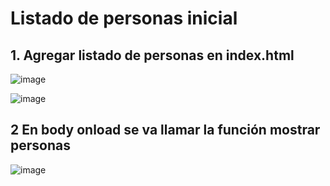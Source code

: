 # Listado de personas inicial

## 1.  Agregar listado de personas en index.html

![image](https://user-images.githubusercontent.com/31961588/200459215-72035b84-cda3-45ef-afd0-a8a078df435a.png)

![image](https://user-images.githubusercontent.com/31961588/200459266-fe8713a3-22f9-468d-89c2-60c1452c879d.png)


## 2 En body onload se va llamar la función mostrar personas

![image](https://user-images.githubusercontent.com/31961588/200459524-5f03e3d8-ecc2-41a0-814c-472d6f1bbf34.png)


